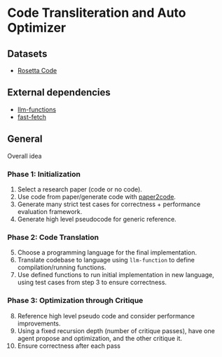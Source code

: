 # Code Transliteration and Auto Optimizer

## Datasets

- [Rosetta Code](https://huggingface.co/datasets/christopher/rosetta-code)

## External dependencies

- [llm-functions](https://github.com/sigoden/llm-functions)
- [fast-fetch]()

## General

Overall idea

### Phase 1: Initialization
1. Select a research paper (code or no code).
2. Use code from paper/generate code with [paper2code](https://arxiv.org/abs/2504.17192).
3. Generate many strict test cases for correctness + performance evaluation framework.
4. Generate high level pseudocode for generic reference.

### Phase 2: Code Translation
5. Choose a programming language for the final implementation.
6. Translate codebase to language using `llm-function` to define compilation/running functions.
7. Use defined functions to run initial implementation in new language, using test cases from step 3 to ensure correctness.

### Phase 3: Optimization through Critique
8. Reference high level pseudo code and consider performance improvements.
9. Using a fixed recursion depth (number of critique passes), have one agent propose and optimization, and the other critique it.
10. Ensure correctness after each pass